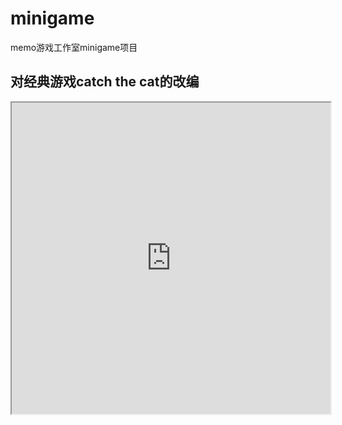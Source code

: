 # minigame
memo游戏工作室minigame项目  
## 对经典游戏catch the cat的改编
<iframe height=498 width=510 src="https://github.com/bli23-01/MyMarkdownSrc/blob/main/minigame/surface.png">
